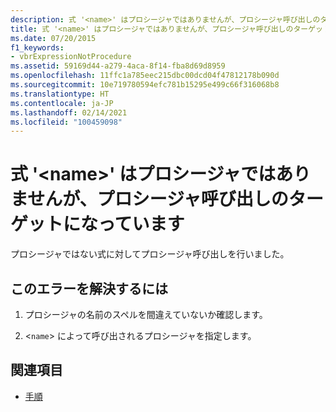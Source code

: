 ```yaml
---
description: 式 '<name>' はプロシージャではありませんが、プロシージャ呼び出しのターゲットになっています
title: 式 '<name>' はプロシージャではありませんが、プロシージャ呼び出しのターゲットになっています
ms.date: 07/20/2015
f1_keywords:
- vbrExpressionNotProcedure
ms.assetid: 59169d44-a279-4aca-8f14-fba8d69d8959
ms.openlocfilehash: 11ffc1a785eec215dbc00dcd04f47812178b090d
ms.sourcegitcommit: 10e719780594efc781b15295e499c66f316068b8
ms.translationtype: HT
ms.contentlocale: ja-JP
ms.lasthandoff: 02/14/2021
ms.locfileid: "100459098"
---
```

# <a name="expression-name-is-not-a-procedure-but-occurs-as-the-target-of-a-procedure-call"></a>式 '\<name>' はプロシージャではありませんが、プロシージャ呼び出しのターゲットになっています

プロシージャではない式に対してプロシージャ呼び出しを行いました。  
  
## <a name="to-correct-this-error"></a>このエラーを解決するには  
  
1. プロシージャの名前のスペルを間違えていないか確認します。  
  
2. <`name`> によって呼び出されるプロシージャを指定します。  
  
## <a name="see-also"></a>関連項目

- [手順](../programming-guide/language-features/procedures/index.md)

